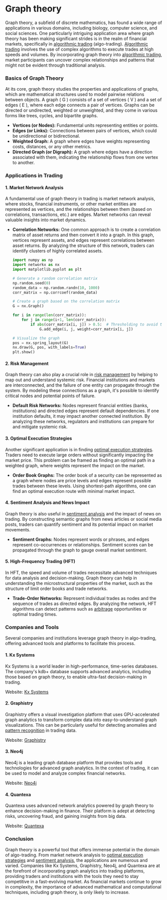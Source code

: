 # Graph theory

Graph theory, a subfield of discrete mathematics, has found a wide range of applications in various domains, including biology, computer science, and social sciences. One particularly intriguing application area where graph theory has been making significant strides is in the realm of financial markets, specifically in [algorithmic trading](../a/algorithmic_trading.md) (algo-trading). [Algorithmic trading](../a/algorithmic_trading.md) involves the use of complex algorithms to execute trades at high speeds and volumes. By incorporating graph theory into [algorithmic trading](../a/algorithmic_trading.md), market participants can uncover complex relationships and patterns that might not be evident through traditional analysis.

### Basics of Graph Theory

At its core, graph theory studies the properties and applications of graphs, which are mathematical structures used to model pairwise relations between objects. A graph \( G \) consists of a set of vertices \( V \) and a set of edges \( E \), where each edge connects a pair of vertices. Graphs can be directed or undirected, weighted or unweighted, and they come in various forms like trees, cycles, and bipartite graphs.

- **Vertices (or Nodes):** Fundamental units representing entities or points.
- **Edges (or Links):** Connections between pairs of vertices, which could be unidirectional or bidirectional.
- **Weighted Graph:** A graph where edges have weights representing costs, distances, or any other metrics.
- **Directed Graph (or Digraph):** A graph where edges have a direction associated with them, indicating the relationship flows from one vertex to another.

### Applications in Trading

#### 1. Market Network Analysis

A fundamental use of graph theory in trading is market network analysis, where stocks, financial instruments, or other market entities are represented as vertices, and the relationships between them (based on correlations, transactions, etc.) are edges. Market networks can reveal valuable insights into market dynamics.

- **Correlation Networks:** One common approach is to create a correlation matrix of asset returns and then convert it into a graph. In this graph, vertices represent assets, and edges represent correlations between asset returns. By analyzing the structure of this network, traders can identify clusters of highly correlated assets.
  
  ```python
  import numpy as np
  import networkx as nx
  import matplotlib.pyplot as plt
  
  # Generate a random correlation matrix
  np.random.seed(0)
  random_data = np.random.randn(10, 1000)
  corr_matrix = np.corrcoef(random_data)
  
  # Create a graph based on the correlation matrix
  G = nx.Graph()
  
  for i in range(len(corr_matrix)):
      for j in range(i+1, len(corr_matrix)):
          if abs(corr_matrix[i, j]) > 0.5:  # Thresholding to avoid too many edges
              G.add_edge(i, j, weight=corr_matrix[i, j])
  
  # Visualize the graph
  pos = nx.spring_layout(G)
  nx.draw(G, pos, with_labels=True)
  plt.show()
  ```

#### 2. Risk Management

Graph theory can also play a crucial role in [risk management](../r/risk_management.md) by helping to map out and understand systemic risk. Financial institutions and markets are interconnected, and the failure of one entity can propagate through the system. By modeling these connections as a graph, it's possible to identify critical nodes and potential points of failure.

- **Default Risk Networks:** Nodes represent financial entities (banks, institutions) and directed edges represent default dependencies. If one institution defaults, it may impact another connected institution. By analyzing these networks, regulators and institutions can prepare for and mitigate systemic risk.

#### 3. Optimal Execution Strategies

Another significant application is in finding [optimal execution strategies](../o/optimal_execution_strategies.md). Traders need to execute large orders without significantly impacting the market price. This problem can be framed as finding an optimal path in a weighted graph, where weights represent the impact on the market.

- **Order Book Graphs:** The order book of a security can be represented as a graph where nodes are price levels and edges represent possible trades between these levels. Using shortest-path algorithms, one can find an optimal execution route with minimal market impact.

#### 4. Sentiment Analysis and News Impact

Graph theory is also useful in [sentiment analysis](../s/sentiment_analysis.md) and the impact of news on trading. By constructing semantic graphs from news articles or social media posts, traders can quantify sentiment and its potential impact on market movements.

- **Sentiment Graphs:** Nodes represent words or phrases, and edges represent co-occurrences or relationships. Sentiment scores can be propagated through the graph to gauge overall market sentiment.

#### 5. High-Frequency Trading (HFT)

In HFT, the speed and volume of trades necessitate advanced techniques for data analysis and decision-making. Graph theory can help in understanding the microstructural properties of the market, such as the structure of limit order books and trade networks.

- **Trade-Order Networks:** Represent individual trades as nodes and the sequence of trades as directed edges. By analyzing the network, HFT algorithms can detect patterns such as [arbitrage](../a/arbitrage.md) opportunities or optimal trading times.

### Companies and Tools

Several companies and institutions leverage graph theory in algo-trading, offering advanced tools and platforms to facilitate this process.

#### 1. **Kx Systems**

Kx Systems is a world leader in high-performance, time-series databases. The company's kdb+ database supports advanced analytics, including those based on graph theory, to enable ultra-fast decision-making in trading.

Website: [Kx Systems](https://kx.com/)

#### 2. **Graphistry**

Graphistry offers a visual investigation platform that uses GPU-accelerated graph analytics to transform complex data into easy-to-understand graph visualizations. This can be particularly useful for detecting anomalies and [pattern recognition](../p/pattern_recognition.md) in trading data.

Website: [Graphistry](https://www.graphistry.com/)

#### 3. **Neo4j**

Neo4j is a leading graph database platform that provides tools and technologies for advanced graph analytics. In the context of trading, it can be used to model and analyze complex financial networks.

Website: [Neo4j](https://neo4j.com/)

#### 4. **Quantexa**

Quantexa uses advanced network analytics powered by graph theory to enhance decision-making in finance. Their platform is adept at detecting risks, uncovering fraud, and gaining insights from big data.

Website: [Quantexa](https://www.quantexa.com/)

### Conclusion

Graph theory is a powerful tool that offers immense potential in the domain of algo-trading. From market network analysis to [optimal execution strategies](../o/optimal_execution_strategies.md) and [sentiment analysis](../s/sentiment_analysis.md), the applications are numerous and varied. Companies like Kx Systems, Graphistry, Neo4j, and Quantexa are at the forefront of incorporating graph analytics into trading platforms, providing traders and institutions with the tools they need to stay competitive in a fast-evolving market. As financial markets continue to grow in complexity, the importance of advanced mathematical and computational techniques, including graph theory, is only likely to increase.
